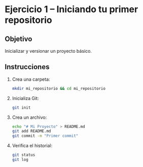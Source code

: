 # Ejercicio 1 – Iniciando tu primer repositorio
## Objetivo
Inicializar y versionar un proyecto básico.

## Instrucciones
1. Crea una carpeta:
   ```bash
   mkdir mi_repositorio && cd mi_repositorio
   ```
2. Inicializa Git:
   ```bash
   git init
   ```
3. Crea un archivo:
   ```bash
   echo "# Mi Proyecto" > README.md
   git add README.md
   git commit -m "Primer commit"
   ```
4. Verifica el historial:
   ```bash
   git status
   git log
   ```
